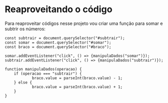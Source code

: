 # Reaproveitando o código

Para reaproveitar códigos nesse projeto vou criar uma função para somar e subtrir os números:

    const subtrair = document.querySelector("#subtrair");
    const somar = document.querySelector("#somar");
    const braco = document.querySelector("#braco");

    somar.addEventListener("click", () => {manipulaDados("somar")});
    subtrair.addEventListener("click", () => {manipulaDados("subtrair")});

    function manipulaDados(operacao) {
        if (operacao === "subtrair") {
                braco.value = parseInt(braco.value) - 1;
        } else {
                braco.value = parseInt(braco.value) + 1;
        }
    }

